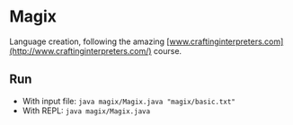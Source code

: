 # Magix

Language creation, following the amazing [www.craftinginterpreters.com](http://www.craftinginterpreters.com/) course.

## Run

- With input file: `java magix/Magix.java "magix/basic.txt"`
- With REPL: `java magix/Magix.java`